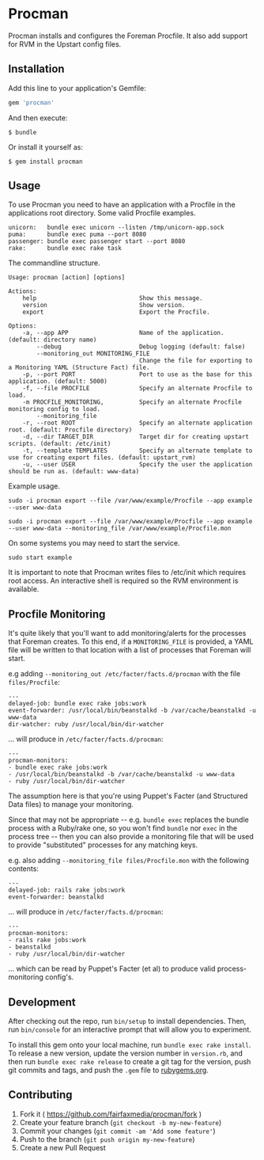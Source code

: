 # Procman

Procman installs and configures the Foreman Procfile. It also add support for RVM in the Upstart config files.

## Installation

Add this line to your application's Gemfile:

```ruby
gem 'procman'
```

And then execute:

    $ bundle

Or install it yourself as:

    $ gem install procman

## Usage

To use Procman you need to have an application with a Procfile in the applications root directory. Some valid Procfile examples.

    unicorn:   bundle exec unicorn --listen /tmp/unicorn-app.sock
    puma:      bundle exec puma --port 8080
    passenger: bundle exec passenger start --port 8080
    rake:      bundle exec rake task

The commandline structure.

    Usage: procman [action] [options]

    Actions:
        help                             Show this message.
        version                          Show version.
        export                           Export the Procfile.

    Options:
        -a, --app APP                    Name of the application. (default: directory name)
            --debug                      Debug logging (default: false)
            --monitoring_out MONITORING_FILE
                                         Change the file for exporting to a Monitoring YAML (Structure Fact) file.
        -p, --port PORT                  Port to use as the base for this application. (default: 5000)
        -f, --file PROCFILE              Specify an alternate Procfile to load.
        -m PROCFILE_MONITORING,          Specify an alternate Procfile monitoring config to load.
            --monitoring_file
        -r, --root ROOT                  Specify an alternate application root. (default: Procfile directory)
        -d, --dir TARGET_DIR             Target dir for creating upstart scripts. (default: /etc/init)
        -t, --template TEMPLATES         Specify an alternate template to use for creating export files. (default: upstart_rvm)
        -u, --user USER                  Specify the user the application should be run as. (default: www-data)

Example usage.

    sudo -i procman export --file /var/www/example/Procfile --app example --user www-data

    sudo -i procman export --file /var/www/example/Procfile --app example --user www-data --monitoring_file /var/www/example/Procfile.mon

On some systems you may need to start the service.

    sudo start example

It is important to note that Procman writes files to /etc/init which requires root access. An interactive shell is required so the RVM environment is available.

## Procfile Monitoring

It's quite likely that you'll want to add monitoring/alerts for the processes that Foreman creates.
To this end, if a `MONITORING_FILE` is provided, a YAML file will be written to that location with a
list of processes that Foreman will start.

e.g adding `--monitoring_out /etc/facter/facts.d/procman` with the file `files/Procfile`:

    ---
    delayed-job: bundle exec rake jobs:work
    event-forwarder: /usr/local/bin/beanstalkd -b /var/cache/beanstalkd -u www-data
    dir-watcher: ruby /usr/local/bin/dir-watcher

... will produce in `/etc/facter/facts.d/procman`:

    ---
    procman-monitors:
    - bundle exec rake jobs:work
    - /usr/local/bin/beanstalkd -b /var/cache/beanstalkd -u www-data
    - ruby /usr/local/bin/dir-watcher

The assumption here is that you're using Puppet's Facter (and Structured Data files) to manage your
monitoring.

Since that may not be appropriate -- e.g. `bundle exec` replaces the bundle process with a Ruby/rake
one, so you won't find `bundle` nor `exec` in the process tree -- then you can also provide a monitoring
file that will be used to provide "substituted" processes for any matching keys.

e.g. also adding `--monitoring_file files/Procfile.mon` with the following contents:

    ---
    delayed-job: rails rake jobs:work
    event-forwarder: beanstalkd

... will produce in `/etc/facter/facts.d/procman`:

    ---
    procman-monitors:
    - rails rake jobs:work
    - beanstalkd
    - ruby /usr/local/bin/dir-watcher

... which can be read by Puppet's Facter (et al) to produce valid process-monitoring config's.

## Development

After checking out the repo, run `bin/setup` to install dependencies. Then, run `bin/console` for an interactive prompt that will allow you to experiment.

To install this gem onto your local machine, run `bundle exec rake install`. To release a new version, update the version number in `version.rb`, and then run `bundle exec rake release` to create a git tag for the version, push git commits and tags, and push the `.gem` file to [rubygems.org](https://rubygems.org).

## Contributing

1. Fork it ( https://github.com/fairfaxmedia/procman/fork )
2. Create your feature branch (`git checkout -b my-new-feature`)
3. Commit your changes (`git commit -am 'Add some feature'`)
4. Push to the branch (`git push origin my-new-feature`)
5. Create a new Pull Request
